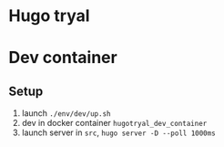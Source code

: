 # Hugo tryal

# Dev container

## Setup

1. launch `./env/dev/up.sh`
2. dev in docker container `hugotryal_dev_container`
3. launch server in `src`, `hugo server -D --poll 1000ms`
